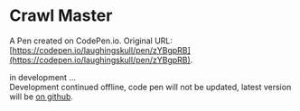 # Crawl Master

A Pen created on CodePen.io. Original URL: [https://codepen.io/laughingskull/pen/zYBgpRB](https://codepen.io/laughingskull/pen/zYBgpRB).

in development ...<br>
Development continued offline, code pen will not be updated, latest version will be [on github](https://github.com/lovroselic/CrawlMaster).
